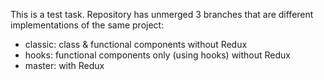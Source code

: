 This is a test task.
Repository has unmerged 3 branches that are different implementations of the same project:

- classic:  class & functional components without Redux
- hooks:    functional components only (using hooks) without Redux
- master:   with Redux
